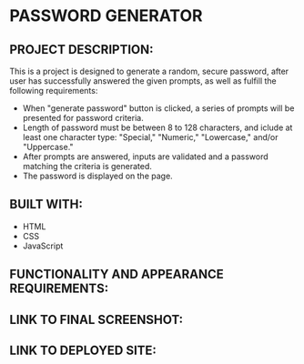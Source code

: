 # PASSWORD GENERATOR  

## PROJECT DESCRIPTION:
This is a project is designed to generate a random, secure password, after user has successfully answered the given prompts, as well as fulfill the following requirements:
* When "generate password" button is clicked, a series of prompts will be presented for password criteria. 
* Length of password must be between 8 to 128 characters, and iclude at least one character type: "Special," "Numeric," "Lowercase," and/or "Uppercase." 
* After prompts are answered, inputs are validated and a password matching the criteria is generated. 
* The password is displayed on the page. 

## BUILT WITH: 
* HTML 
* CSS
* JavaScript

## FUNCTIONALITY AND APPEARANCE REQUIREMENTS:



## LINK TO FINAL SCREENSHOT:

## LINK TO DEPLOYED SITE:


